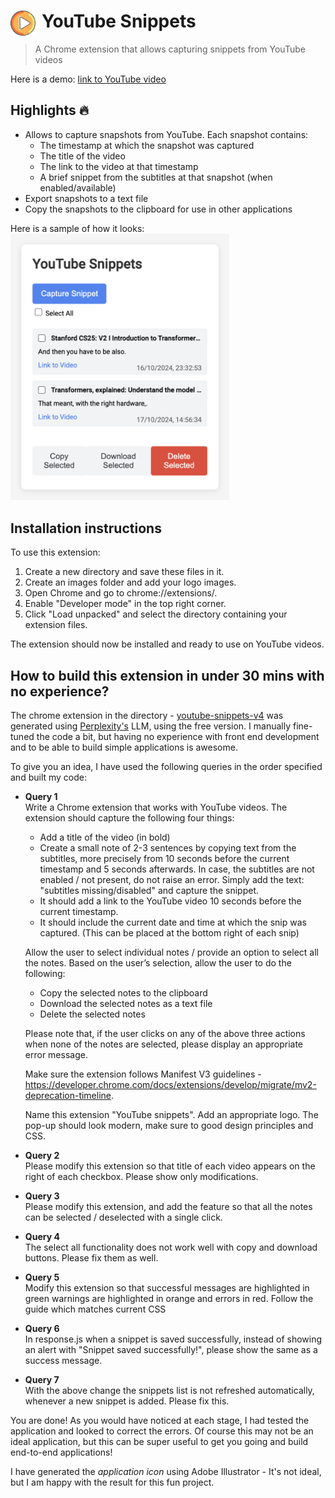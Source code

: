 # <img src="./youtube-snippets-v4/images/icon.svg" width="40" align="left" alt="Icon" style="margin-right: 10px;"> YouTube Snippets

> A Chrome extension that allows capturing snippets from YouTube videos

Here is a demo: [link to YouTube video](https://youtu.be/IkcemHtHFO4?si=Lxo15NzBrHdzLlfd)

## Highlights 🔥
 - Allows to capture snapshots from YouTube. Each snapshot contains:
   - The timestamp at which the snapshot was captured
   - The title of the video
   - The link to the video at that timestamp
   - A brief snippet from the subtitles at that snapshot (when enabled/available)
 - Export snapshots to a text file
 - Copy the snapshots to the clipboard for use in other applications

Here is a sample of how it looks:\
<img src="sample.png" alt="drawing" width="350px"/>

Installation instructions
-
To use this extension:
1. Create a new directory and save these files in it.
2. Create an images folder and add your logo images.
3. Open Chrome and go to chrome://extensions/.
4. Enable "Developer mode" in the top right corner.
5. Click "Load unpacked" and select the directory containing your extension files.

The extension should now be installed and ready to use on YouTube videos.


How to build this extension in under 30 mins with no experience?
- 
The chrome extension in the directory  - [youtube-snippets-v4](youtube-snippets-v4) was generated using [Perplexity's](www.perplexity.ai) LLM, using the free version. I manually fine-tuned the code a bit, but having no experience with front end development and to be able to build simple applications is awesome.

To give you an idea, I have used the following queries in the order specified and built my code:
- **Query 1**\
Write a Chrome extension that works with YouTube videos. The extension should capture the following four things: 
  - Add a title of the video (in bold) 
  - Create a small note of 2-3 sentences by copying text from the subtitles, more precisely from 10 seconds before the current timestamp and 5 seconds afterwards. In case, the subtitles are not enabled / not present, do not raise an error. Simply add the text: "subtitles missing/disabled" and capture the snippet.
  - It should add a link to the YouTube video 10 seconds before the current timestamp. 
  - It should include the current date and time at which the snip was captured. (This can be placed at the bottom right of each snip)

  Allow the user to select individual notes / provide an option to select all the notes. Based on the user’s selection, allow the user to do the following:
  - Copy the selected notes to the clipboard
  - Download the selected notes as a text file
  - Delete the selected notes

  Please note that, if the user clicks on any of the above three actions when none of the notes are selected, please display an appropriate error message.

  Make sure the extension follows Manifest V3 guidelines - https://developer.chrome.com/docs/extensions/develop/migrate/mv2-deprecation-timeline. 

  Name this extension "YouTube snippets". Add an appropriate logo. The pop-up should look modern, make sure to good design principles and CSS.

- **Query 2**\
Please modify this extension so that title of each video appears on the right of each checkbox. Please show only modifications.

- **Query 3**\
Please modify this extension, and add the feature so that all the notes can be selected / deselected with a single click.

- **Query 4**\
The select all functionality does not work well with copy and download buttons. Please fix them as well.

- **Query 5**\
Modify this extension so that successful messages are highlighted in green warnings are highlighted in orange and errors in red. Follow the guide which matches current CSS

- **Query 6**\
In response.js when a snippet is saved successfully, instead of showing an alert with "Snippet saved successfully!", please show the same as a success message.

- **Query 7**\
With the above change the snippets list is not refreshed automatically, whenever a new snippet is added. Please fix this.

You are done! As you would have noticed at each stage, I had tested the application and looked to correct the errors. Of course this may not be an ideal application, but this can be super useful to get you going and build end-to-end applications!

I have generated the *application icon* using Adobe Illustrator - It's not ideal, but I am happy with the result for this fun project.
